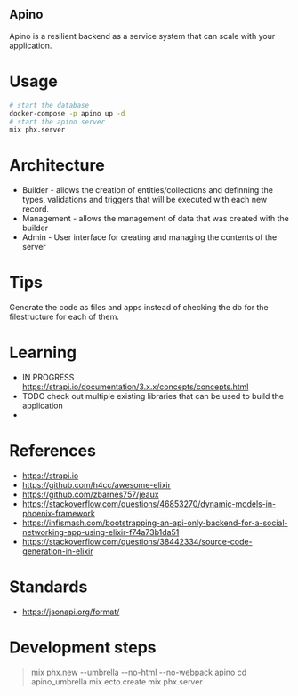 Apino
-----

Apino is a resilient backend as a service system that can scale with your application.

Usage
=====

```bash
# start the database
docker-compose -p apino up -d
# start the apino server
mix phx.server
```

Architecture
============

- Builder - allows the creation of entities/collections and definning the types, 
  validations and triggers that will be executed with each new record.
- Management - allows the management of data that was created with the builder
- Admin - User interface for creating and managing the contents of the server

Tips
====

Generate the code as files and apps instead of checking the db for the filestructure for each of them.

Learning
========

- IN PROGRESS https://strapi.io/documentation/3.x.x/concepts/concepts.html
- TODO check out multiple existing libraries that can be used to build the application
- 

References
==========

- https://strapi.io
- https://github.com/h4cc/awesome-elixir
- https://github.com/zbarnes757/jeaux
- https://stackoverflow.com/questions/46853270/dynamic-models-in-phoenix-framework
- https://infismash.com/bootstrapping-an-api-only-backend-for-a-social-networking-app-using-elixir-f74a73b1da51
- https://stackoverflow.com/questions/38442334/source-code-generation-in-elixir


Standards
=========

- https://jsonapi.org/format/

Development steps
=================
> mix phx.new --umbrella --no-html --no-webpack apino
> cd apino_umbrella
> mix ecto.create
> mix phx.server

